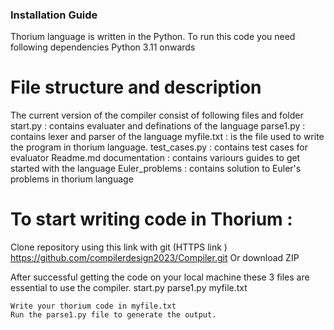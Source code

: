 
### Installation Guide


Thorium language is written in the Python. 
To run this code you need following dependencies 
Python 3.11 onwards

# File structure and description 

The current version of the compiler consist of following files and folder
start.py : contains evaluater and definations of the language
parse1.py : contains lexer and parser of the language
myfile.txt : is the file used to write the program in thorium language.
test_cases.py : contains test cases for evaluator 
Readme.md 
documentation : contains variours guides to get started with the language
Euler_problems : contains solution to Euler's problems in thorium language

# To start writing code in Thorium :

Clone repository using this link with git (HTTPS link )
https://github.com/compilerdesign2023/Compiler.git
Or download ZIP 

After successful getting the code on your local machine these 3 files are essential to use the compiler.
start.py 
parse1.py
myfile.txt
	
	Write your thorium code in myfile.txt 
	Run the parse1.py file to generate the output. 

